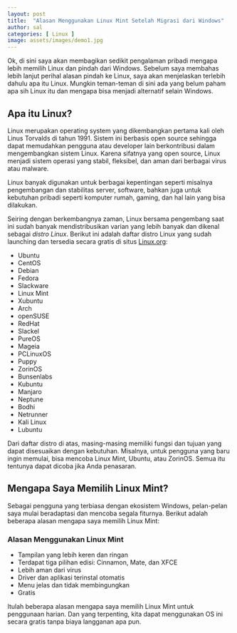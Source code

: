 ```yaml
---
layout: post
title:  "Alasan Menggunakan Linux Mint Setelah Migrasi dari Windows"
author: sal
categories: [ Linux ]
image: assets/images/demo1.jpg
---
```


Ok, di sini saya akan membagikan sedikit pengalaman pribadi mengapa lebih memilih Linux dan pindah dari Windows. Sebelum saya membahas lebih lanjut perihal alasan pindah ke Linux, saya akan menjelaskan terlebih dahulu apa itu Linux. Mungkin teman-teman di sini ada yang belum paham apa sih Linux itu dan mengapa bisa menjadi alternatif selain Windows.

## Apa itu Linux?

Linux merupakan operating system yang dikembangkan pertama kali oleh Linus Torvalds di tahun 1991. Sistem ini berbasis open source sehingga dapat memudahkan pengguna atau developer lain berkontribusi dalam mengembangkan sistem Linux. Karena sifatnya yang open source, Linux menjadi sistem operasi yang stabil, fleksibel, dan aman dari berbagai virus atau malware.

Linux banyak digunakan untuk berbagai kepentingan seperti misalnya pengembangan dan stabilitas server, software, bahkan juga untuk kebutuhan pribadi seperti komputer rumah, gaming, dan hal lain yang bisa dilakukan.

Seiring dengan berkembangnya zaman, Linux bersama pengembang saat ini sudah banyak mendistribusikan varian yang lebih banyak dan dikenal sebagai *distro Linux*. Berikut ini adalah daftar distro Linux yang sudah launching dan tersedia secara gratis di situs [Linux.org](https://www.linux.org):

- Ubuntu  
- CentOS  
- Debian  
- Fedora  
- Slackware  
- Linux Mint  
- Xubuntu  
- Arch  
- openSUSE  
- RedHat  
- Slackel  
- PureOS  
- Mageia  
- PCLinuxOS  
- Puppy  
- ZorinOS  
- Bunsenlabs  
- Kubuntu  
- Manjaro  
- Neptune  
- Bodhi  
- Netrunner  
- Kali Linux  
- Lubuntu  

Dari daftar distro di atas, masing-masing memiliki fungsi dan tujuan yang dapat disesuaikan dengan kebutuhan. Misalnya, untuk pengguna yang baru ingin memulai, bisa mencoba Linux Mint, Ubuntu, atau ZorinOS. Semua itu tentunya dapat dicoba jika Anda penasaran.

## Mengapa Saya Memilih Linux Mint?

Sebagai pengguna yang terbiasa dengan ekosistem Windows, pelan-pelan saya mulai beradaptasi dan mencoba segala fiturnya. Berikut adalah beberapa alasan mengapa saya memilih Linux Mint:

### Alasan Menggunakan Linux Mint

- Tampilan yang lebih keren dan ringan
- Terdapat tiga pilihan edisi: Cinnamon, Mate, dan XFCE
- Lebih aman dari virus
- Driver dan aplikasi terinstal otomatis
- Menu jelas dan tidak membingungkan
- Gratis

Itulah beberapa alasan mengapa saya memilih Linux Mint untuk penggunaan harian. Dan yang terpenting, kita dapat menggunakan OS ini secara gratis tanpa biaya langganan apa pun.
